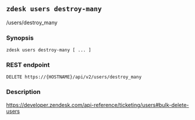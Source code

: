 ## `zdesk users destroy-many`

/users/destroy_many

### Synopsis

    zdesk users destroy-many [ ... ]

### REST endpoint

    DELETE https://{HOSTNAME}/api/v2/users/destroy_many

### Description

https://developer.zendesk.com/api-reference/ticketing/users#bulk-delete-users

